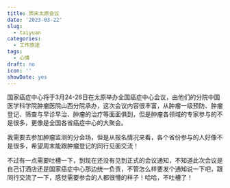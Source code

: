 ```yaml
---
title: 周末太原会议
date: '2023-03-22'
slug: 
  - taiyuan
categories:
  - 工作旅途
tags:
  - 心情
draft: no
icon: ''
showDate: yes
---
```


国家癌症中心将于3月24-26日在太原举办全国癌症中心会议，由他们的分院中国医学科学院肿瘤医院山西分院承办，这次会议内容很丰富，从肿瘤一级预防、肿瘤登记、筛查与早诊早治、肿瘤的治疗等面面俱到，但是肿瘤各领域的专家参与的不是很多，更像是全国各省癌症中心的大聚会。

我需要去参加肿瘤监测的分会场，但是从报名情况来看，各个省份参与的人好像不是很多，希望周末能跟肿瘤登记的同行见面交流！

不过有一点需要吐槽一下，到现在还没有见到正式的会议通知，不知道此次会议是自己订酒店还是国家癌症中心那边统一负责，不管怎么样要发个通知说一下吧，跟同行交流了一下，感觉需要参会的人都很懵的样子！哈哈，不吐槽了！